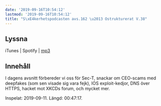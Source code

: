 ```yaml
---
date: '2019-09-16T10:54:12'
lastmod: '2019-09-16T10:54:12'
title: "S\xE4kerhetspodcasten avs.162 \u2013 Ostrukturerat V.38"
---
```

## Lyssna

iTunes \| Spotify \| [mp3](http://traffic.libsyn.com/sakerhetspodcasten/2019-09-11_Ostrukturerat.mp3)

## Innehåll

I dagens avsnitt förbereder vi oss för Sec-T, snackar om CEO-scams med deepfakes
(som sen visade sig vara fejk), IOS exploit-kedjor, DNS över HTTPS, hacket mot XKCDs
forum, och mycket mer.

Inspelat: 2019-09-11. Längd: 00:47:17.

